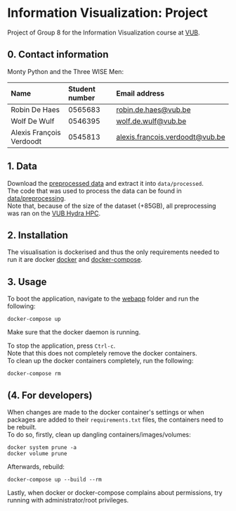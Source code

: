 # Information Visualization: Project

Project of Group 8 for the Information Visualization course at [VUB](www.vub.be).

## 0. Contact information

Monty Python and the Three WISE Men:

| Name                     | Student number | Email address                                                      |
| :----------------------- | :------------- | :----------------------------------------------------------------- |
| Robin De Haes            | 0565683        | [robin.de.haes@vub.be](mailto:robin.de.haes@vub.be)                |
| Wolf De Wulf             | 0546395        | [wolf.de.wulf@vub.be](mailto:wolf.de.wulf@vub.be)                  |
| Alexis François Verdoodt | 0545813        | [alexis.francois.verdoodt@vub.be](alexis.francois.verdoodt@vub.be) |

## 1. Data

Download the [preprocessed data](https://vub-my.sharepoint.com/:u:/g/personal/wolf_de_wulf_vub_be/EZ70UnZ1aPFAmXQS98Gt0PEB0kBJ_IjNMszrhueXSs_YnA?e=et2jxn) and extract it into `data/processed`.  
The code that was used to process the data can be found in [data/preprocessing](data/preprocessing).  
Note that, because of the size of the dataset (+85GB), all preprocessing was ran on the [VUB Hydra HPC](https://hpc.vub.be/).

## 2. Installation

The visualisation is dockerised and thus the only requirements needed to run it are docker [docker](https://docs.docker.com/engine/install/) and [docker-compose](https://docs.docker.com/compose/install/).

## 3. Usage

To boot the application, navigate to the [webapp](webapp) folder and run the following:

```console
docker-compose up
```

Make sure that the docker daemon is running.

To stop the application, press `Ctrl-c`.  
Note that this does not completely remove the docker containers.  
To clean up the docker containers completely, run the following:

```console
docker-compose rm
```

## (4. For developers)

When changes are made to the docker container's settings or when packages are added to their `requirements.txt` files, the containers need to be rebuilt.  
To do so, firstly, clean up dangling containers/images/volumes:

```console
docker system prune -a
docker volume prune
```

Afterwards, rebuild:

```console
docker-compose up --build --rm
```

Lastly, when docker or docker-compose complains about permissions, try running with administrator/root privileges.

